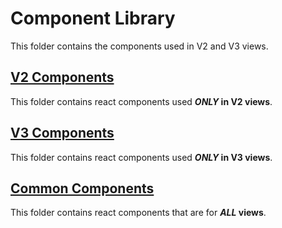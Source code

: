 # Component Library

This folder contains the components used in V2 and V3 views.

## [V2 Components](./v2)

This folder contains react components used ***ONLY* in V2 views**.

## [V3 Components](./v3)

This folder contains react components used ***ONLY* in V3 views**.

## [Common Components](./common)

This folder contains react components that are for ***ALL* views**.
